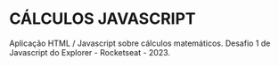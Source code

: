 ﻿# CÁLCULOS JAVASCRIPT

Aplicação HTML / Javascript sobre cálculos matemáticos. Desafio 1 de Javascript do Explorer - Rocketseat - 2023.
